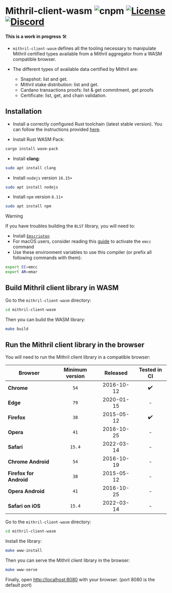 # Mithril-client-wasm ![cnpm](https://img.shields.io/npm/v/@mithril-dev/mithril-client-wasm.svg) [![License](https://img.shields.io/badge/license-Apache%202.0-blue?style=flat-square)](LICENSE-APACHE) [![Discord](https://img.shields.io/discord/500028886025895936.svg?logo=discord&style=flat-square)](https://discord.gg/5kaErDKDRq)

**This is a work in progress** 🛠 

* `mithril-client-wasm` defines all the tooling necessary to manipulate Mithril certified types available from a Mithril aggregator from a WASM compatible browser.

* The different types of available data certified by Mithril are:
    * Snapshot: list and get.
    * Mithril stake distribution: list and get.
    * Cardano transactions proofs: list & get commitment, get proofs
    * Certificate: list, get, and chain validation.

## Installation
- Install a correctly configured Rust toolchain (latest stable version). You can follow the instructions provided [here](https://www.rust-lang.org/learn/get-started).

- Install Rust WASM Pack:
```bash
cargo install wasm-pack
```

- Install **clang**:
```bash
sudo apt install clang
```

- Install `nodejs` version `16.15+`
```bash
sudo apt install nodejs
```

- Install `npm` version `8.11+`
```bash
sudo apt install npm
```

> [!WARNING]
> If you have troubles building the `BLST` library, you will need to:
> - Install [`Emscripten`](https://emscripten.org/docs/getting_started/downloads.html)
> - For macOS users, consider reading this [guide](https://github.com/emscripten-core/emscripten/issues/5696) to activate the `emcc` command
> - Use these environment variables to use this compiler (or prefix all following commands with them):
> ```bash
> export CC=emcc
> export AR=emar
> ```

## Build Mithril client library in WASM

Go to the `mithril-client-wasm` directory:
```bash
cd mithril-client-wasm
```

Then you can build the WASM library:
```bash
make build
```

## Run the Mithril client library in the browser

You will need to run the Mithril client library in a compatible browser:

| Browser | Minimum version | Released | Tested in CI |
| --- |:---:|:---:|:---:|
| **Chrome** | `54` | 2016-10-12 | :heavy_check_mark: |
| **Edge** | `79` | 2020-01-15 | - |
| **Firefox** | `38` | 2015-05-12 | :heavy_check_mark: |
| **Opera** | `41` | 2016-10-25 | - |
| **Safari** | `15.4` | 2022-03-14 | - |
| **Chrome Android** | `54` | 2016-10-19 | - |
| **Firefox for Android** | `38` | 2015-05-12 | - |
| **Opera Android** | `41` | 2016-10-25 | - |
| **Safari on iOS** | `15.4` | 2022-03-14 | - |


Go to the `mithril-client-wasm` directory:
```bash
cd mithril-client-wasm
```

Install the library:
```bash
make www-install
```

Then you can serve the Mithril client library in the browser:
```bash
make www-serve
```

Finally, open [http://localhost:8080](http://localhost:8080) with your browser. (port 8080 is the default port)